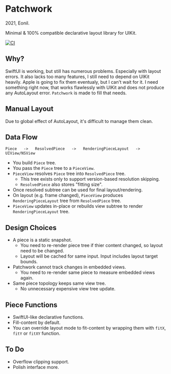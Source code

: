 Patchwork
=========
2021, Eonil.

Minimal & 100% compatible declarative layout library for UIKit.

[![CI](https://github.com/eonil/patchwork/actions/workflows/main.yml/badge.svg)](https://github.com/eonil/patchwork/actions/workflows/main.yml)


Why?
----
SwiftUI is working, but still has numerous problems. Especially with layout errors.
It also lacks too many features, I still need to depend on UIKit heavily.
Apple is going to fix them eventualy, but I can't wait for it.
I need something right now, that works flawlessly with UIKit and does not produce any AutoLayout error. 
`Patchwork` is made to fill that needs.



Manual Layout
-------------
Due to global effect of AutoLayout, it's difficult to manage them clean.
 


Data Flow
---------

    Piece   ->   ResolvedPiece   ->   RenderingPieceLayout   ->   UIView/NSView

- You build `Piece` tree.
- You pass the `Piece` tree to a `PieceView`.
- `PieceView` resolves `Piece` tree into `ResolvedPiece` tree.
  - This tree exists only to support version-based resolution skipping.
  - `ResolvedPiece` also stores "fitting size".
- Once resolved subtree can be used for final layout/rendering.
- On layout (e.g. frame changed), `PieceView` produces `RenderingPieceLayout` tree from `ResolvedPiece` tree.
- `PieceView` updates in-place or rebuilds view subtree to render `RenderingPieceLayout` tree. 



Design Choices
--------------
- A piece is a static snapshot.
  - You need to re-render piece tree if thier content changed, so layout need to be changed.
  - Layout will be cached for same input. Input includes layout target bounds.
- Patchwork cannot track changes in embedded views. 
  - You need to re-render same piece to measure embedded views again.
- Same piece topology keeps same view tree.
  - No unnecessary expensive view tree update.
  
  
  
Piece Functions
---------------
- SwiftUI-like declarative functions.
- Fill-content by default.
- You can override layout mode to fit-content by wrapping them with `fitX`, `fitY` or `fitXY` function.




To Do
------
- Overflow clipping support.
- Polish interface more.
